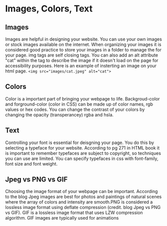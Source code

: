 # Images, Colors, Text

## Images

Images are helpful in designing your website. You can use your own images or stock images available on the internet. When organizing your images it is considered good practice to store your images in a folder to manage the for your page. img tags are self closing tags. You can also add an alt attribute "cat" within the tag to describe the image if it doesn't load on the page for accessibility purposes. Here is an example of insterting an image on your html page.
`<img src="images/cat.jpeg" alt="cat">`

## Colors

Color is a important part of bringing your webpage to life. Backgroud-color and forground-color (color in CSS) can be made up of color names, rgb values or hex codes. You can change the contrast of your colors by changing the opacity (transperancey) rgba and hsla.

## Text

Controlling your font is essential for deisgning your page. You do this by selecting a typeface for your website. According to pg 271 in HTML book it is important to remember typefaces are subject to copyright, so techniques you can use are limited. You can specify typefaces in css with font-family, font size and font weight.

## Jpeg vs PNG vs GIF

Choosing the image format of your webpage can be important. According to the blog Jpeg images are best for photos and paintings of natural scenes where the array of colors and intensity are smooth.PNG is considered a lossless image format using deflate compression (credit. blog Jpeg vs PNG vs GIF). GIF is a lossless image format that uses LZW compression algorithm. GIF images are typically used for animations